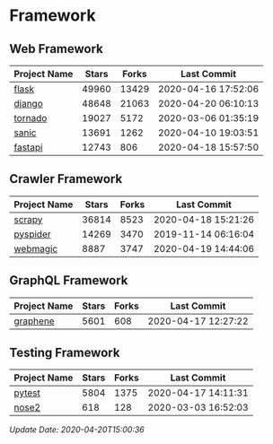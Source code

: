 # Framework

## Web Framework

| Project Name | Stars | Forks | Last Commit |
| ------------ | ----- | ----- | ----------- |
| [flask](https://github.com/pallets/flask) | 49960 | 13429 | 2020-04-16 17:52:06 |
| [django](https://github.com/django/django) | 48648 | 21063 | 2020-04-20 06:10:13 |
| [tornado](https://github.com/tornadoweb/tornado) | 19027 | 5172 | 2020-03-06 01:35:19 |
| [sanic](https://github.com/huge-success/sanic) | 13691 | 1262 | 2020-04-10 19:03:51 |
| [fastapi](https://github.com/tiangolo/fastapi) | 12743 | 806 | 2020-04-18 15:57:50 |

## Crawler Framework

| Project Name | Stars | Forks | Last Commit |
| ------------ | ----- | ----- | ----------- |
| [scrapy](https://github.com/scrapy/scrapy) | 36814 | 8523 | 2020-04-18 15:21:26 |
| [pyspider](https://github.com/binux/pyspider) | 14269 | 3470 | 2019-11-14 06:16:04 |
| [webmagic](https://github.com/code4craft/webmagic) | 8887 | 3747 | 2020-04-19 14:44:06 |

## GraphQL Framework

| Project Name | Stars | Forks | Last Commit |
| ------------ | ----- | ----- | ----------- |
| [graphene](https://github.com/graphql-python/graphene) | 5601 | 608 | 2020-04-17 12:27:22 |

## Testing Framework

| Project Name | Stars | Forks | Last Commit |
| ------------ | ----- | ----- | ----------- |
| [pytest](https://github.com/pytest-dev/pytest) | 5804 | 1375 | 2020-04-17 14:11:31 |
| [nose2](https://github.com/nose-devs/nose2) | 618 | 128 | 2020-03-03 16:52:03 |

*Update Date: 2020-04-20T15:00:36*
